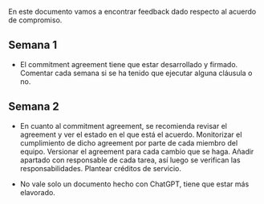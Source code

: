 En este documento vamos a encontrar feedback dado respecto al acuerdo de compromiso.
## Semana 1
+ El commitment agreement tiene que estar desarrollado y firmado. Comentar cada semana si se ha tenido que ejecutar alguna cláusula o no. 

## Semana 2
+ En cuanto al commitment agreement, se recomienda revisar el agreement y ver el estado en el que está el acuerdo. Monitorizar el cumplimiento de dicho agreement por parte de cada miembro del equipo. Versionar el agreement para cada cambio que se haga. Añadir apartado con responsable de cada tarea, así luego se verifican las responsabilidades. Plantear créditos de servicio.

+ No vale solo un documento hecho con ChatGPT, tiene que estar más elavorado.